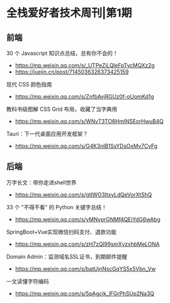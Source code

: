 # 全栈爱好者技术周刊|第1期

## 前端

30 个 Javascript 知识点总结，总有你不会的！

- https://mp.weixin.qq.com/s/_UTPeZiLQIeFpTycMQXz2g
- https://juejin.cn/post/7145036326373425159

现代 CSS 颜色指南

- https://mp.weixin.qq.com/s/ZnfbAvjRGUz0f-oUomKd1g

教科书级图解 CSS Grid 布局，收藏了当字典用
- https://mp.weixin.qq.com/s/WNvT3TO6HmlNSEorHwuB4Q

Tauri：下一代桌面应用开发框架？
- https://mp.weixin.qq.com/s/G4K3nIB1SsYDsOxMv7CyFg

## 后端

万字长文：带你走进shell世界
- https://mp.weixin.qq.com/s/gtIWO3ItxyLdQeVorXtShQ

33 个 "不得不看" 的 Python 关键字总结！

- https://mp.weixin.qq.com/s/yMNyprGNMf4QEjYdG6wAbg

SpringBoot+Vue实现微信扫码支付、退款功能
- https://mp.weixin.qq.com/s/zH7zQI99smXyzxhbMeLONA

Domain Admin：监测域名SSL证书，到期邮件提醒
- https://mp.weixin.qq.com/s/batUjnNscGqYS5x5Vbn_Vw

一文读懂字符编码
- https://mp.weixin.qq.com/s/5pAgcjk_lFGrPhSUp2Na3Q